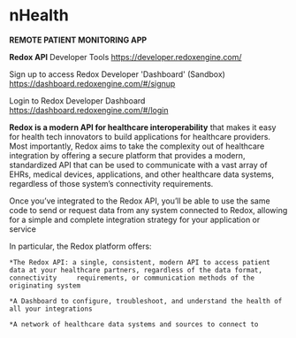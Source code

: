# nHealth
**REMOTE PATIENT MONITORING APP**


**Redox API**
Developer Tools
https://developer.redoxengine.com/

Sign up to access Redox Developer 'Dashboard' (Sandbox)
https://dashboard.redoxengine.com/#/signup

Login to Redox Developer Dashboard
https://dashboard.redoxengine.com/#/login

**Redox is a modern API for healthcare interoperability** that makes it easy for health tech innovators to build applications for healthcare providers. Most importantly, Redox aims to take the complexity out of healthcare integration by offering a secure platform that provides a modern, standardized API that can be used to communicate with a vast array of EHRs, medical devices, applications, and other healthcare data systems, regardless of those system’s connectivity requirements.

Once you’ve integrated to the Redox API, you’ll be able to use the same code to send or request data from any system connected to Redox, allowing for a simple and complete integration strategy for your application or service

In particular, the Redox platform offers:

```
*The Redox API: a single, consistent, modern API to access patient data at your healthcare partners, regardless of the data format, connectivity     requirements, or communication methods of the originating system

*A Dashboard to configure, troubleshoot, and understand the health of all your integrations

*A network of healthcare data systems and sources to connect to
```


